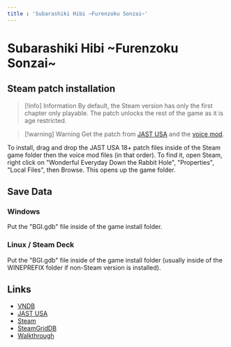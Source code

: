 ```yaml
---
title : 'Subarashiki Hibi ~Furenzoku Sonzai~'
---
```


# Subarashiki Hibi ~Furenzoku Sonzai~
## Steam patch installation

> [!info] Information
> By default, the Steam version has only the first chapter only playable. The patch unlocks the rest of the game as it is age restricted.

> [!warning] Warning
> Get the patch from [JAST USA](https://s3-us-west-2.amazonaws.com/jastpatches/frontwing/Wonderfuleveryday_18patch_ver2.0.zip) and the [voice mod](https://mega.nz/file/gFAiXQ6B#mBd2V-2N7RQUFMM2AE_8vL84tO1clh-pHaFayAfeVak).

To install, drag and drop the JAST USA 18+ patch files inside of the Steam game folder then the voice mod files (in that order). To find it, open Steam, right click on "Wonderful Everyday Down the Rabbit Hole", "Properties", "Local Files", then Browse. This opens up the game folder.

## Save Data

### Windows

Put the "BGI.gdb" file inside of the game install folder.

### Linux / Steam Deck

Put the "BGI.gdb" file inside of the game install folder (usually inside of the WINEPREFIX folder if non-Steam version is installed).

## Links

* [VNDB](https://vndb.org/v3144)
* [JAST USA](https://jastusa.com/games/fwng006/wonderful-everyday-~diskontinuierliches-dasein~)
* [Steam](https://store.steampowered.com/app/658620/Wonderful_Everyday_Down_the_RabbitHole/)
* [SteamGridDB](https://www.steamgriddb.com/game/19199)
* [Walkthrough](https://steamcommunity.com/sharedfiles/filedetails/?id=1127955406)
